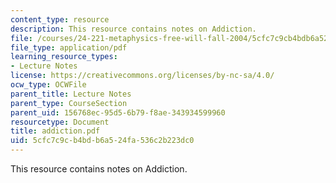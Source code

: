 ```yaml
---
content_type: resource
description: This resource contains notes on Addiction.
file: /courses/24-221-metaphysics-free-will-fall-2004/5cfc7c9cb4bdb6a524fa536c2b223dc0_addiction.pdf
file_type: application/pdf
learning_resource_types:
- Lecture Notes
license: https://creativecommons.org/licenses/by-nc-sa/4.0/
ocw_type: OCWFile
parent_title: Lecture Notes
parent_type: CourseSection
parent_uid: 156768ec-95d5-6b79-f8ae-343934599960
resourcetype: Document
title: addiction.pdf
uid: 5cfc7c9c-b4bd-b6a5-24fa-536c2b223dc0
---
```

This resource contains notes on Addiction.